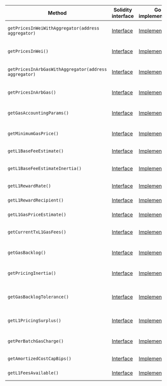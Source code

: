 <table>
  <thead>
    <tr>
      <th>Method</th>
      <th>Solidity interface</th>
      <th>Go implementation</th>
      <th>Description</th>
    </tr>
  </thead>
  <tbody>
    <tr>
      <td>
        <code>getPricesInWeiWithAggregator(address aggregator)</code>
      </td>
      <td>
        <a
          href="https://github.com/OffchainLabs/nitro-contracts/blob/b16bf0b737468382854dac28346fec8b65b55989/src/precompiles/ArbGasInfo.sol#L22"
          target="_blank"
        >
          Interface
        </a>
      </td>
      <td>
        <a
          href="https://github.com/OffchainLabs/nitro/blob/v2.1.1/precompiles/ArbGasInfo.go#L26"
          target="_blank"
        >
          Implementation
        </a>
      </td>
      <td>GetPricesInWeiWithAggregator gets prices in wei when using the provided aggregator</td>
    </tr>
    <tr>
      <td>
        <code>getPricesInWei()</code>
      </td>
      <td>
        <a
          href="https://github.com/OffchainLabs/nitro-contracts/blob/b16bf0b737468382854dac28346fec8b65b55989/src/precompiles/ArbGasInfo.sol#L44"
          target="_blank"
        >
          Interface
        </a>
      </td>
      <td>
        <a
          href="https://github.com/OffchainLabs/nitro/blob/v2.1.1/precompiles/ArbGasInfo.go#L91"
          target="_blank"
        >
          Implementation
        </a>
      </td>
      <td>GetPricesInWei gets prices in wei when using the caller's preferred aggregator</td>
    </tr>
    <tr>
      <td>
        <code>getPricesInArbGasWithAggregator(address aggregator)</code>
      </td>
      <td>
        <a
          href="https://github.com/OffchainLabs/nitro-contracts/blob/b16bf0b737468382854dac28346fec8b65b55989/src/precompiles/ArbGasInfo.sol#L58"
          target="_blank"
        >
          Interface
        </a>
      </td>
      <td>
        <a
          href="https://github.com/OffchainLabs/nitro/blob/v2.1.1/precompiles/ArbGasInfo.go#L96"
          target="_blank"
        >
          Implementation
        </a>
      </td>
      <td>
        GetPricesInArbGasWithAggregator gets prices in ArbGas when using the provided aggregator
      </td>
    </tr>
    <tr>
      <td>
        <code>getPricesInArbGas()</code>
      </td>
      <td>
        <a
          href="https://github.com/OffchainLabs/nitro-contracts/blob/b16bf0b737468382854dac28346fec8b65b55989/src/precompiles/ArbGasInfo.sol#L69"
          target="_blank"
        >
          Interface
        </a>
      </td>
      <td>
        <a
          href="https://github.com/OffchainLabs/nitro/blob/v2.1.1/precompiles/ArbGasInfo.go#L138"
          target="_blank"
        >
          Implementation
        </a>
      </td>
      <td>GetPricesInArbGas gets prices in ArbGas when using the caller's preferred aggregator</td>
    </tr>
    <tr>
      <td>
        <code>getGasAccountingParams()</code>
      </td>
      <td>
        <a
          href="https://github.com/OffchainLabs/nitro-contracts/blob/b16bf0b737468382854dac28346fec8b65b55989/src/precompiles/ArbGasInfo.sol#L80"
          target="_blank"
        >
          Interface
        </a>
      </td>
      <td>
        <a
          href="https://github.com/OffchainLabs/nitro/blob/v2.1.1/precompiles/ArbGasInfo.go#L143"
          target="_blank"
        >
          Implementation
        </a>
      </td>
      <td>GetGasAccountingParams gets the rollup's speed limit, pool size, and tx gas limit</td>
    </tr>
    <tr>
      <td>
        <code>getMinimumGasPrice()</code>
      </td>
      <td>
        <a
          href="https://github.com/OffchainLabs/nitro-contracts/blob/b16bf0b737468382854dac28346fec8b65b55989/src/precompiles/ArbGasInfo.sol#L90"
          target="_blank"
        >
          Interface
        </a>
      </td>
      <td>
        <a
          href="https://github.com/OffchainLabs/nitro/blob/v2.1.1/precompiles/ArbGasInfo.go#L151"
          target="_blank"
        >
          Implementation
        </a>
      </td>
      <td>GetMinimumGasPrice gets the minimum gas price needed for a transaction to succeed</td>
    </tr>
    <tr>
      <td>
        <code>getL1BaseFeeEstimate()</code>
      </td>
      <td>
        <a
          href="https://github.com/OffchainLabs/nitro-contracts/blob/b16bf0b737468382854dac28346fec8b65b55989/src/precompiles/ArbGasInfo.sol#L93"
          target="_blank"
        >
          Interface
        </a>
      </td>
      <td>
        <a
          href="https://github.com/OffchainLabs/nitro/blob/v2.1.1/precompiles/ArbGasInfo.go#L156"
          target="_blank"
        >
          Implementation
        </a>
      </td>
      <td>GetL1BaseFeeEstimate gets the current estimate of the L1 basefee</td>
    </tr>
    <tr>
      <td>
        <code>getL1BaseFeeEstimateInertia()</code>
      </td>
      <td>
        <a
          href="https://github.com/OffchainLabs/nitro-contracts/blob/b16bf0b737468382854dac28346fec8b65b55989/src/precompiles/ArbGasInfo.sol#L96"
          target="_blank"
        >
          Interface
        </a>
      </td>
      <td>
        <a
          href="https://github.com/OffchainLabs/nitro/blob/v2.1.1/precompiles/ArbGasInfo.go#L161"
          target="_blank"
        >
          Implementation
        </a>
      </td>
      <td>
        GetL1BaseFeeEstimateInertia gets how slowly ArbOS updates its estimate of the L1 basefee
      </td>
    </tr>
    <tr>
      <td>
        <code>getL1RewardRate()</code>
      </td>
      <td>
        <a
          href="https://github.com/OffchainLabs/nitro-contracts/blob/b16bf0b737468382854dac28346fec8b65b55989/src/precompiles/ArbGasInfo.sol#L100"
          target="_blank"
        >
          Interface
        </a>
      </td>
      <td>
        <a
          href="https://github.com/OffchainLabs/nitro/blob/v2.1.1/precompiles/ArbGasInfo.go#L166"
          target="_blank"
        >
          Implementation
        </a>
      </td>
      <td>GetL1RewardRate gets the L1 pricer reward rate</td>
    </tr>
    <tr>
      <td>
        <code>getL1RewardRecipient()</code>
      </td>
      <td>
        <a
          href="https://github.com/OffchainLabs/nitro-contracts/blob/b16bf0b737468382854dac28346fec8b65b55989/src/precompiles/ArbGasInfo.sol#L104"
          target="_blank"
        >
          Interface
        </a>
      </td>
      <td>
        <a
          href="https://github.com/OffchainLabs/nitro/blob/v2.1.1/precompiles/ArbGasInfo.go#L171"
          target="_blank"
        >
          Implementation
        </a>
      </td>
      <td>GetL1RewardRecipient gets the L1 pricer reward recipient</td>
    </tr>
    <tr>
      <td>
        <code>getL1GasPriceEstimate()</code>
      </td>
      <td>
        <a
          href="https://github.com/OffchainLabs/nitro-contracts/blob/b16bf0b737468382854dac28346fec8b65b55989/src/precompiles/ArbGasInfo.sol#L107"
          target="_blank"
        >
          Interface
        </a>
      </td>
      <td>
        <a
          href="https://github.com/OffchainLabs/nitro/blob/v2.1.1/precompiles/ArbGasInfo.go#L176"
          target="_blank"
        >
          Implementation
        </a>
      </td>
      <td>GetL1GasPriceEstimate gets the current estimate of the L1 basefee</td>
    </tr>
    <tr>
      <td>
        <code>getCurrentTxL1GasFees()</code>
      </td>
      <td>
        <a
          href="https://github.com/OffchainLabs/nitro-contracts/blob/b16bf0b737468382854dac28346fec8b65b55989/src/precompiles/ArbGasInfo.sol#L110"
          target="_blank"
        >
          Interface
        </a>
      </td>
      <td>
        <a
          href="https://github.com/OffchainLabs/nitro/blob/v2.1.1/precompiles/ArbGasInfo.go#L181"
          target="_blank"
        >
          Implementation
        </a>
      </td>
      <td>GetCurrentTxL1GasFees gets the fee paid to the aggregator for posting this tx</td>
    </tr>
    <tr>
      <td>
        <code>getGasBacklog()</code>
      </td>
      <td>
        <a
          href="https://github.com/OffchainLabs/nitro-contracts/blob/b16bf0b737468382854dac28346fec8b65b55989/src/precompiles/ArbGasInfo.sol#L113"
          target="_blank"
        >
          Interface
        </a>
      </td>
      <td>
        <a
          href="https://github.com/OffchainLabs/nitro/blob/v2.1.1/precompiles/ArbGasInfo.go#L186"
          target="_blank"
        >
          Implementation
        </a>
      </td>
      <td>GetGasBacklog gets the backlogged amount of gas burnt in excess of the speed limit</td>
    </tr>
    <tr>
      <td>
        <code>getPricingInertia()</code>
      </td>
      <td>
        <a
          href="https://github.com/OffchainLabs/nitro-contracts/blob/b16bf0b737468382854dac28346fec8b65b55989/src/precompiles/ArbGasInfo.sol#L116"
          target="_blank"
        >
          Interface
        </a>
      </td>
      <td>
        <a
          href="https://github.com/OffchainLabs/nitro/blob/v2.1.1/precompiles/ArbGasInfo.go#L191"
          target="_blank"
        >
          Implementation
        </a>
      </td>
      <td>GetPricingInertia gets the L2 basefee in response to backlogged gas</td>
    </tr>
    <tr>
      <td>
        <code>getGasBacklogTolerance()</code>
      </td>
      <td>
        <a
          href="https://github.com/OffchainLabs/nitro-contracts/blob/b16bf0b737468382854dac28346fec8b65b55989/src/precompiles/ArbGasInfo.sol#L119"
          target="_blank"
        >
          Interface
        </a>
      </td>
      <td>
        <a
          href="https://github.com/OffchainLabs/nitro/blob/v2.1.1/precompiles/ArbGasInfo.go#L196"
          target="_blank"
        >
          Implementation
        </a>
      </td>
      <td>
        GetGasBacklogTolerance gets the forgivable amount of backlogged gas ArbOS will ignore when
        raising the basefee
      </td>
    </tr>
    <tr>
      <td>
        <code>getL1PricingSurplus()</code>
      </td>
      <td>
        <a
          href="https://github.com/OffchainLabs/nitro-contracts/blob/b16bf0b737468382854dac28346fec8b65b55989/src/precompiles/ArbGasInfo.sol#L122"
          target="_blank"
        >
          Interface
        </a>
      </td>
      <td>
        <a
          href="https://github.com/OffchainLabs/nitro/blob/v2.1.1/precompiles/ArbGasInfo.go#L200"
          target="_blank"
        >
          Implementation
        </a>
      </td>
      <td>Returns the surplus of funds for L1 batch posting payments (may be negative)</td>
    </tr>
    <tr>
      <td>
        <code>getPerBatchGasCharge()</code>
      </td>
      <td>
        <a
          href="https://github.com/OffchainLabs/nitro-contracts/blob/b16bf0b737468382854dac28346fec8b65b55989/src/precompiles/ArbGasInfo.sol#L125"
          target="_blank"
        >
          Interface
        </a>
      </td>
      <td>
        <a
          href="https://github.com/OffchainLabs/nitro/blob/v2.1.1/precompiles/ArbGasInfo.go#L236"
          target="_blank"
        >
          Implementation
        </a>
      </td>
      <td>
        Returns the base charge (in L1 gas) attributed to each data batch in the calldata pricer
      </td>
    </tr>
    <tr>
      <td>
        <code>getAmortizedCostCapBips()</code>
      </td>
      <td>
        <a
          href="https://github.com/OffchainLabs/nitro-contracts/blob/b16bf0b737468382854dac28346fec8b65b55989/src/precompiles/ArbGasInfo.sol#L128"
          target="_blank"
        >
          Interface
        </a>
      </td>
      <td>
        <a
          href="https://github.com/OffchainLabs/nitro/blob/v2.1.1/precompiles/ArbGasInfo.go#L240"
          target="_blank"
        >
          Implementation
        </a>
      </td>
      <td>Returns the cost amortization cap in basis points</td>
    </tr>
    <tr>
      <td>
        <code>getL1FeesAvailable()</code>
      </td>
      <td>
        <a
          href="https://github.com/OffchainLabs/nitro-contracts/blob/b16bf0b737468382854dac28346fec8b65b55989/src/precompiles/ArbGasInfo.sol#L131"
          target="_blank"
        >
          Interface
        </a>
      </td>
      <td>
        <a
          href="https://github.com/OffchainLabs/nitro/blob/v2.1.1/precompiles/ArbGasInfo.go#L244"
          target="_blank"
        >
          Implementation
        </a>
      </td>
      <td>Returns the available funds from L1 fees</td>
    </tr>
  </tbody>
</table>
